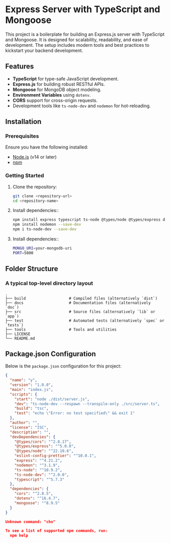 # Express Server with TypeScript and Mongoose

This project is a boilerplate for building an Express.js server with TypeScript and Mongoose. It is designed for scalability, readability, and ease of development. The setup includes modern tools and best practices to kickstart your backend development.

## Features

- **TypeScript** for type-safe JavaScript development.
- **Express.js** for building robust RESTful APIs.
- **Mongoose** for MongoDB object modeling.
- **Environment Variables** using `dotenv`.
- **CORS** support for cross-origin requests.
- Development tools like `ts-node-dev` and `nodemon` for hot-reloading.

## Installation

### Prerequisites

Ensure you have the following installed:
- [Node.js](https://nodejs.org/) (v14 or later)
- [npm](https://www.npmjs.com/)

### Getting Started

1. Clone the repository:
   ```bash
   git clone <repository-url>
   cd <repository-name>

2. Install dependencies::
   ```bash
   npm install express typescript ts-node @types/node @types/express dotenv cors mongoose --save
   npm install nodemon --save-dev
   npm i ts-node-dev --save-dev

3. Install dependencies::
   ```bash
   MONGO_URI=your-mongodb-uri
   PORT=5000

## Folder Structure

### A typical top-level directory layout

    .
    ├── build                   # Compiled files (alternatively `dist`)
    ├── docs                    # Documentation files (alternatively `doc`)
    ├── src                     # Source files (alternatively `lib` or `app`)
    ├── test                    # Automated tests (alternatively `spec` or `tests`)
    ├── tools                   # Tools and utilities
    ├── LICENSE
    └── README.md



## Package.json Configuration

Below is the `package.json` configuration for this project:

```json
{
  "name": "y",
  "version": "1.0.0",
  "main": "index.js",
  "scripts": {
    "start": "node ./dist/server.js",
    "dev": "ts-node-dev --respawn --transpile-only ./src/server.ts",
    "build": "tsc",
    "test": "echo \"Error: no test specified\" && exit 1"
  },
  "author": "",
  "license": "ISC",
  "description": "",
  "devDependencies": {
    "@types/cors": "^2.8.17",
    "@types/express": "^5.0.0",
    "@types/node": "^22.10.6",
    "eslint-config-prettier": "^10.0.1",
    "express": "^4.21.2",
    "nodemon": "^3.1.9",
    "ts-node": "^10.9.2",
    "ts-node-dev": "^2.0.0",
    "typescript": "^5.7.3"
  },
  "dependencies": {
    "cors": "^2.8.5",
    "dotenv": "^16.4.7",
    "mongoose": "^8.9.5"
  }
}

Unknown command: "cho"

To see a list of supported npm commands, run:
  npm help
